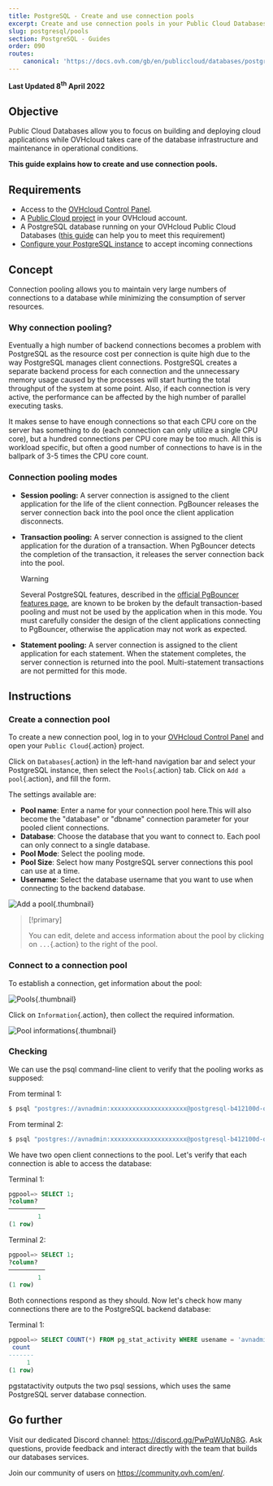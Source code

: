 ```yaml
---
title: PostgreSQL - Create and use connection pools
excerpt: Create and use connection pools in your Public Cloud Databases for PostgreSQL
slug: postgresql/pools
section: PostgreSQL - Guides
order: 090
routes:
    canonical: 'https://docs.ovh.com/gb/en/publiccloud/databases/postgresql/pools/'
---
```


**Last Updated 8<sup>th</sup> April 2022**

## Objective

Public Cloud Databases allow you to focus on building and deploying cloud applications while OVHcloud takes care of the database infrastructure and maintenance in operational conditions.

**This guide explains how to create and use connection pools.**

## Requirements

- Access to the [OVHcloud Control Panel](https://www.ovh.com/auth/?action=gotomanager&from=https://www.ovh.it/&ovhSubsidiary=it).
- A [Public Cloud project](https://www.ovhcloud.com/it/public-cloud/) in your OVHcloud account.
- A PostgreSQL database running on your OVHcloud Public Cloud Databases ([this guide](https://docs.ovh.com/it/publiccloud/databases/getting-started/) can help you to meet this requirement)
- [Configure your PostgreSQL instance](https://docs.ovh.com/it/databases/postgresql/configure-postgresql-instance/) to accept incoming connections

## Concept

Connection pooling allows you to maintain very large numbers of connections to a database while minimizing the consumption of server resources.

### Why connection pooling?

Eventually a high number of backend connections becomes a problem with PostgreSQL as the resource cost per connection is quite high due to the way PostgreSQL manages client connections. PostgreSQL creates a separate backend process for each connection and the unnecessary memory usage caused by the processes will start hurting the total throughput of the system at some point. Also, if each connection is very active, the performance can be affected by the high number of parallel executing tasks.

It makes sense to have enough connections so that each CPU core on the server has something to do (each connection can only utilize a single CPU core), but a hundred connections per CPU core may be too much. All this is workload specific, but often a good number of connections to have is in the ballpark of 3-5 times the CPU core count.

### Connection pooling modes

- **Session pooling:** A server connection is assigned to the client application for the life of the client connection. PgBouncer releases the server connection back into the pool once the client application disconnects.

- **Transaction pooling:** A server connection is assigned to the client application for the duration of a transaction. When PgBouncer detects the completion of the transaction, it releases the server connection back into the pool.

  > [!warning]
  >
  >Several PostgreSQL features, described in the [official PgBouncer features page](https://www.pgbouncer.org/features), are known to be broken by the default transaction-based pooling and must not be used by the application when in this mode.
  > You must carefully consider the design of the client applications connecting to PgBouncer, otherwise the application may not work as expected.
  >

- **Statement pooling:** A server connection is assigned to the client application for each statement. When the statement completes, the server connection is returned into the pool. Multi-statement transactions are not permitted for this mode.

## Instructions

### Create a connection pool

To create a new connection pool, log in to your [OVHcloud Control Panel](https://www.ovh.com/auth/?action=gotomanager&from=https://www.ovh.it/&ovhSubsidiary=it) and open your `Public Cloud`{.action} project.

Click on `Databases`{.action} in the left-hand navigation bar and select your PostgreSQL instance, then select the `Pools`{.action} tab.
Click on `Add a pool`{.action}, and fill the form.

The settings available are:

- **Pool name**: Enter a name for your connection pool here.This will also become the "database" or "dbname" connection parameter for your pooled client connections.
- **Database**: Choose the database that you want to connect to. Each pool can only connect to a single database.
- **Pool Mode**: Select the pooling mode.
- **Pool Size**: Select how many PostgreSQL server connections this pool can use at a time.
- **Username**: Select the database username that you want to use when connecting to the backend database.

![Add a pool](images/postgresql_08_pool-20220411131919759.png){.thumbnail}

> [!primary]
>
> You can edit, delete and access information about the pool by clicking on `...`{.action} to the right of the pool.
>

### Connect to a connection pool

To establish a connection, get information about the pool:

![Pools](images/postgresql_08_pool-20220411134051260.png){.thumbnail}

Click on `Information`{.action}, then collect the required information.

![Pool informations](images/postgresql_08_pool-2022041113491326.png){.thumbnail}

### Checking

We can use the psql command-line client to verify that the pooling works as supposed:

From terminal 1:

```bash
$ psql "postgres://avnadmin:xxxxxxxxxxxxxxxxxxxxx@postgresql-b412100d-o2626ab53.database.cloud.ovh.net:20185/pgpool?sslmode=require"
```

From terminal 2:

```bash
$ psql "postgres://avnadmin:xxxxxxxxxxxxxxxxxxxxx@postgresql-b412100d-o2626ab53.database.cloud.ovh.net:20185/pgpool?sslmode=require"
```

We have two open client connections to the pool. Let's verify that each connection is able to access the database:

Terminal 1:

```sql
pgpool=> SELECT 1;
?column?
──────────
        1
(1 row)
```

Terminal 2:

```sql
pgpool=> SELECT 1;
?column?
──────────
        1
(1 row)
```

Both connections respond as they should. Now let's check how many connections there are to the PostgreSQL backend database:

Terminal 1:

```sql
pgpool=> SELECT COUNT(*) FROM pg_stat_activity WHERE usename = 'avnadmin';
 count
-------
     1
(1 row)
```

pgstatactivity outputs the two psql sessions, which uses the same PostgreSQL server database connection.

## Go further

Visit our dedicated Discord channel: <https://discord.gg/PwPqWUpN8G>. Ask questions, provide feedback and interact directly with the team that builds our databases services.

Join our community of users on <https://community.ovh.com/en/>.
